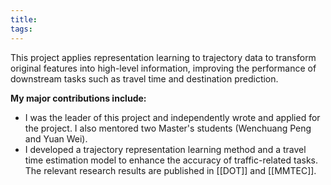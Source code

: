 ```yaml
---
title: 
tags:
---
```

This project applies representation learning to trajectory data to transform original features into high-level information, improving the performance of downstream tasks such as travel time and destination prediction.

**My major contributions include:** 

- I was the leader of this project and independently wrote and applied for the project. I also mentored two Master's students (Wenchuang Peng and Yuan Wei).
- I developed a trajectory representation learning method and a travel time estimation model to enhance the accuracy of traffic-related tasks. The relevant research results are published in [[DOT]] and [[MMTEC]].